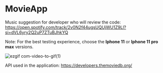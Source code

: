 # MovieApp

Music suggestion for developer who will review the code: https://open.spotify.com/track/2v0N2f44ugsUQUjWU1Z9Ll?si=dVL6yry2Q2uP7ZTuBJhkYQ 

Note: For the best testing experience, choose the <b>Iphone 11</b>  or <b>Iphone 11 pro max</b> versions.

![ezgif com-video-to-gif(1)](https://user-images.githubusercontent.com/23708538/94646010-f3797b00-02f5-11eb-9c38-49dcf2914cc3.gif)

API used in the application: https://developers.themoviedb.org/
